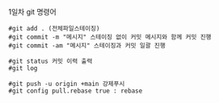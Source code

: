 1일차
git 명령어

    #git add . (전체파일스테이징)
    #git commit -m "메시지" 스테이징 없이 커밋 메시지와 함께 커밋 진행
    #git commit -am "메시지" 스테이징과 커밋 일괄 진행

    #git status 커밋 이력 출력
    #git log

    #git push -u origin +main 강제푸시
    #git config pull.rebase true : rebase